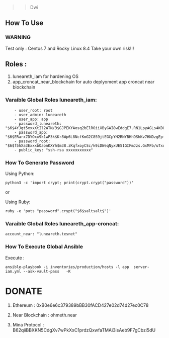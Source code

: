 >> Dwi
## How To Use

### WARNING

Test only : Centos 7 and Rocky Linux 8.4
Take your own risk!!!

## Roles :

1. luneareth_iam for hardening OS
2. app_croncat_near_blockchain for auto deplyoment app croncat near blockchain


### Varaible Global Roles luneareth_iam:

```
    - user_root: root
    - user_admin: luneareth
    - user_app: app
    - password_luneareth: "$6$4YJgt5xxxXtIl2WTN/3$GJPEKYAosq2bElROiiXByGAI8wEddgE7.RN1LpyAGLs4KD8KwU7S70wg2zbtENxak2T6CRdh9iySM..mzNX5a0"
    - password_app: "$6$ERarx7DYOxx9k1wP3k$Kr8Wp6L8NcfKmG2C8S9jtEGCpYH2RNYBHhDShKv7HNDzgEpff8voNoy6a.NQFJl7orfOIh11fFyk89HLbQHBu/"
    - password_root: "$6$f5hXa3ExxxbOaonKXYh$m38.zKqfxoyCSc/k9iDWeqNyxUES1GIFmJzs.GxMFb/uTxuCzNNewlaXeV4SHPx1PneMo3sr.z1x.qQTYmngn."
    - public_key: "ssh-rsa xxxxxxxxxxx"
``` 

### How To Generate Password

Using Python:

```
python3 -c 'import crypt; print(crypt.crypt("password"))'
```

or 

Using Ruby:

```
ruby -e 'puts "password".crypt("$6$saltsalt$")'
```

### Varaible Global Roles luneareth_app-croncat:

```
account_near: "luneareth.tesnet"
```

### How To Execute Global Ansible

Execute :

```
ansible-playbook -i inventories/production/hosts -l app  server-iam.yml --ask-vault-pass   -K 
```

# DONATE

1. Ethereum : 0xB0e6e6c379389bBB30fACD427e02d74d27ec0C78

2. Near Blockchain : ohmeth.near 

3. Mina Protocol : B62qiiBBXKN5CdgXv7wPkXxC1prdzQxwfaTMAi3isAeb9F7gCbzi5dU